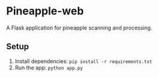 # Pineapple-web
A Flask application for pineapple scanning and processing.

## Setup
1. Install dependencies: `pip install -r requirements.txt`
2. Run the app: `python app.py`
